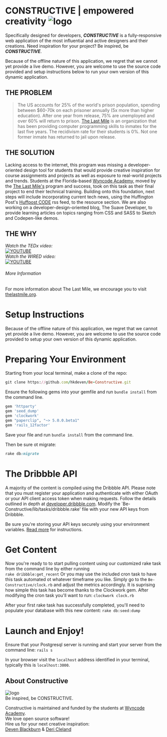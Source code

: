 # CONSTRUCTIVE | empowered creativity  ![logo](http://s32.postimg.org/rs2i3yxfp/php_R89d_YEAM.jpg)

Specifically designed for developers, ***CONSTRUCTIVE*** is a fully-responsive web application of the most influential and active designers and their creations. Need inspiration for your project?  Be inspired, be ***CONSTRUCTIVE***.    

Because of the offline nature of this application, we regret that we cannot yet provide a live demo.  However, you are welcome to use the source code provided and setup instructions below to run your own version of this dynamic application.

## THE PROBLEM
>The US accounts for 25% of the world's prison population, spending between $60-70k on each prisoner annually (5x more than higher education). After one year from release, 75% are unemployed and over 60% will return to prison. [The Last Mile](http://thelastmile.org/) is an organization that has been providing computer programming skills to inmates for the last five years. The recidivism rate for their students is 0%. Not one former inmate has returned to jail upon release.

## THE SOLUTION
Lacking access to the internet, this program was missing a developer-oriented design tool for students that would provide creative inspiration for course assignments and projects as well as exposure to real-world projects and trends. Students at the Florida-based [Wyncode Academy](https://wyncode.co/), moved by the [The Last Mile's](http://thelastmile.org/) program and success, took on this task as their final project to end their technical training. Building onto this foundation, next steps will include incorporating current tech news, using the Huffington Post's [Huffpost CODE](http://www.huffingtonpost.com/huffpost-code/) rss feed, to the resource section. We are also working on a developer-design-oriented blog, The Suave Developer, to provide learning articles on topics ranging from CSS and SASS to Sketch and Codepen-like demos.

## THE WHY
*Watch the TEDx video:*    
[![YOUTUBE](http://thelastmile.org/wp-content/uploads/2015/09/tedx-san-diego.jpg)](https://www.youtube.com/watch?v=sOSXTtA-_Jk&feature=player_embedded)    
*Watch the WIRED video:*    
[![YOUTUBE](http://thelastmile.org/wp-content/uploads/2015/09/passion.jpg)](https://www.youtube.com/watch?v=yTpGj7Vq3E4)    

###### More Information
For more information about The Last Mile, we encourage you to visit [thelastmile.org](http://thelastmile.org/).    


# Setup Instructions
Because of the offline nature of this application, we regret that we cannot yet provide a live demo.  However, you are welcome to use the source code provided to setup your own version of this dynamic application.

# Preparing Your Environment

Starting from your local terminal, make a clone of the repo:

```ruby
git clone https://github.com/hkdeven/Be-Constructive.git
```

Ensure the following gems into your gemfile and run ` bundle install ` from the command line.

```ruby
gem 'httparty'
gem 'seed_dump'
gem 'clockwork'
gem "paperclip", "~> 5.0.0.beta1"
gem 'rails_12factor'
```
Save your file and run ` bundle install ` from the command line.    

Then be sure ot migrate:
```ruby
rake db:migrate
```

# The Dribbble API

A majority of the content is compiled using the Dribbble API. Please note that you must register your application and authenticate with either OAuth or your API client access token when making requests. Follow the details outlined in depth at [developer.dribbble.com](http://developer.dribbble.com/v1/). Modify the `Be-Constructive/lib/tasks/dribbble.rake' file with your new API keys from Dribbble.

Be sure you're storing your API keys securely using your environment variables.  [Read more](https://github.com/dwyl/learn-environment-variables/blob/master/README.md) for instructions.

# Get Content

Now you're ready to to start pulling content using our customized rake task from the command line by either running    
` rake dribbble:get_recent `
Or you may use the included cron task to have this task automated ot whatever timeframe you like.  Simply go to the `Be-Constructive/clock.rb` and adjust the metrics accordingly. It is suprising how simple this task has become thanks to the Clockwork gem.  After modifying the cron task you'll want to run:
` clockwork clock.rb ` 

After your first rake task has successfully completed, you'll need to populate your database with this new content:
` rake db:seed:dump `

# Launch and Enjoy!

Ensure that your Postgresql server is running and start your server from the command line:
` rails s `

In your browser visit the `localhost` address identified in your terminal, typically this is `localhost:3000`.

## About Constructive
![logo](http://s32.postimg.org/rs2i3yxfp/php_R89d_YEAM.jpg)    
Be inspired, be CONSTRUCTIVE.    

Constructive is maintained and funded by the students at [Wyncode Academy](https://wyncode.co/).    
We love open source software!    
Hire us for your next creative inspiration:    
[Deven Blackburn] & [Deri Cleland]

[Deven Blackburn]: https://www.linkedin.com/in/devenblackburn
[Deri Cleland]: https://www.linkedin.com/in/deri-cleland-74494441
